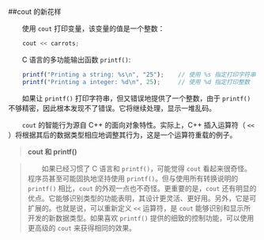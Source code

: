 ##cout 的新花样

&emsp;&emsp;使用 `cout` 打印变量，该变量的值是一个整数：
```javascript
    cout << carrots;
```
&emsp;&emsp;C 语言的多功能输出函数 `printf()`:

```javascript
    printf("Printing a string: %s\n", "25");    // 使用 %s 指定打印字符串
    printf("Printing a integer: %d\n", 25);     // 使用 %d 指定打印整数
```
&emsp;&emsp;如果让 `printf()` 打印字符串，但又错误地提供了一个整数，由于 `printf()` 不够精密，因此根本发现不了错误。它将继续处理，显示一堆乱码。

&emsp;&emsp;`cout` 的智能行为源自 C++ 的面向对象特性。实际上，C++ 插入运算符（ `<<` ）将根据其后的数据类型相应地调整其行为，这是一个运算符重载的例子。

>**cout 和 printf()**

>&emsp;&emsp;如果已经习惯了 C 语言和 `printf()`，可能觉得 `cout` 看起来很奇怪。程序员甚至可能固执地坚持使用 `printf()`。但与使用所有转换说明的 `printf()` 相比，`cout` 的外观一点也不奇怪。更重要的是，`cout` 还有明显的优点。它能够识别类型的功能表明，其设计更灵活、更好用。另外，它是可扩展的。也就是说，可以重新定义 `<<` 运算符，是 `cout` 能够识别和显示所开发的新数据类型。如果喜欢 `printf()` 提供的细致的控制功能，可以使用更高级的 `cout` 来获得相同的效果。


